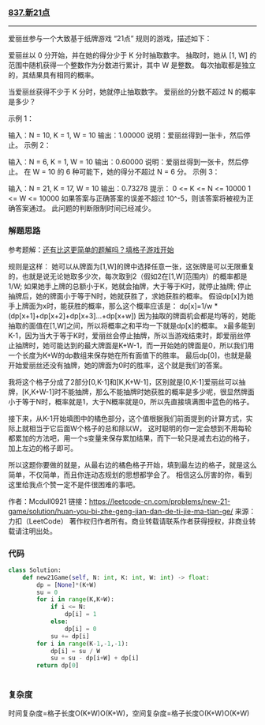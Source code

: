 ### [837.新21点](https://leetcode-cn.com/problems/new-21-game/)

--------
爱丽丝参与一个大致基于纸牌游戏 “21点” 规则的游戏，描述如下：

爱丽丝以 0 分开始，并在她的得分少于 K 分时抽取数字。 抽取时，她从 [1, W] 的范围中随机获得一个整数作为分数进行累计，其中 W 是整数。 每次抽取都是独立的，其结果具有相同的概率。

当爱丽丝获得不少于 K 分时，她就停止抽取数字。 爱丽丝的分数不超过 N 的概率是多少？

示例 1：

输入：N = 10, K = 1, W = 10
输出：1.00000
说明：爱丽丝得到一张卡，然后停止。
示例 2：

输入：N = 6, K = 1, W = 10
输出：0.60000
说明：爱丽丝得到一张卡，然后停止。
在 W = 10 的 6 种可能下，她的得分不超过 N = 6 分。
示例 3：

输入：N = 21, K = 17, W = 10
输出：0.73278
提示：
0 <= K <= N <= 10000
1 <= W <= 10000
如果答案与正确答案的误差不超过 10^-5，则该答案将被视为正确答案通过。
此问题的判断限制时间已经减少。

### 解题思路

参考题解：[还有比这更简单的题解吗？填格子游戏开始](https://leetcode-cn.com/problems/new-21-game/solution/huan-you-bi-zhe-geng-jian-dan-de-ti-jie-ma-tian-ge/)

规则是这样：
她可以从牌面为[1,W]的牌中选择任意一张，这张牌是可以无限重复的，也就是说无论她取多少次，每次取到2（假如2在[1,W]范围内）的概率都是1/W;
如果她手上牌的总额小于K，她就会抽牌，大于等于K时，就停止抽牌;
停止抽牌后，她的牌面小于等于N时，她就获胜了，求她获胜的概率。
假设dp[x]为她手上牌面为x时，能获胜的概率，那么这个概率应该是：
dp[x]=1/w * (dp[x+1]+dp[x+2]+dp[x+3]...+dp[x+w])
因为抽取的牌面机会都是均等的，她能抽取的面值在[1,W]之间，所以将概率之和平均一下就是dp[x]的概率。
x最多能到K-1，因为当大于等于K时，爱丽丝会停止抽牌，所以当游戏结束时，即爱丽丝停止抽牌时，她可能达到的最大牌面是K+W-1，而一开始她的牌面是0，所以我们用一个长度为K+W的dp数组来保存她在所有面值下的胜率。
最后dp[0]，也就是最开始爱丽丝还没有抽牌，她的牌面为0时的胜率，这个就是我们的答案。

我将这个格子分成了2部分[0,K-1]和[K,K+W-1]，区别就是[0,K-1]爱丽丝可以抽牌，[K,K+W-1]时不能抽牌，那么不能抽牌时她获胜的概率是多少呢，很显然牌面小于等于N时，概率就是1，大于N概率就是0，所以先直接填满图中蓝色的格子。

接下来，从K-1开始填图中的橘色部分，这个值根据我们前面提到的计算方式，实际上就相当于它后面W个格子的总和除以W，
这时聪明的你一定会想到不用每轮都累加的方法吧，用一个s变量来保存累加结果，而下一轮只是减去右边的格子，加上左边的格子即可。

所以这题你要做的就是，从最右边的橘色格子开始，填到最左边的格子，就是这么简单，不仅简单，而且你连动态规划的思想都学会了。
相信这么厉害的你，看到这里给我点个赞一定不是件很困难的事吧。

作者：Mcdull0921
链接：https://leetcode-cn.com/problems/new-21-game/solution/huan-you-bi-zhe-geng-jian-dan-de-ti-jie-ma-tian-ge/
来源：力扣（LeetCode）
著作权归作者所有。商业转载请联系作者获得授权，非商业转载请注明出处。

### 代码

```python
class Solution:
    def new21Game(self, N: int, K: int, W: int) -> float:
        dp = [None]*(K+W)
        su = 0
        for i in range(K,K+W):
            if i <= N:
                dp[i] = 1
            else:
                dp[i] = 0
            su += dp[i]
        for i in range(K-1,-1,-1):
            dp[i] = su / W
            su = su - dp[i+W] + dp[i]
        return dp[0]
        
```

### 复杂度
时间复杂度=格子长度O(K+W)O(K+W)，空间复杂度=格子长度O(K+W)O(K+W)



